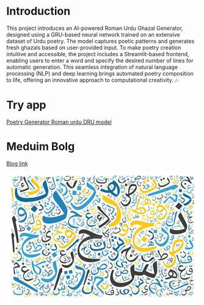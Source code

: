 # Introduction
This project introduces an AI-powered Roman Urdu Ghazal Generator, designed using a GRU-based neural network 
trained on an extensive dataset of Urdu poetry. The model captures poetic patterns and generates fresh ghazals 
based on user-provided input.
To make poetry creation intuitive and accessible, the project includes a Streamlit-based frontend, enabling 
users to enter a word and specify the desired number of lines for automatic generation. This seamless integration
of natural language processing (NLP) and deep learning brings automated poetry composition to life, offering an 
innovative approach to computational creativity. 🎶

# Try app
[Poetry Generator Roman urdu DRU model](https://huggingface.co/spaces/ahmad920192/Poetry_Generator_Roman_urdu_DRU_model)

# Meduim Bolg
[Blog link](https://medium.com/@mahmad92001/deploying-a-roman-urdu-ghazal-generator-using-a-gru-model-on-streamlit-19a5df59fd2a)

![Portfolio Preview](https://github.com/Muhammad-Ahmad092/GRU-model-Roman-Urdu-Ghazal-Generator/blob/main/Perview-urdu.jpg)
